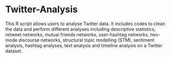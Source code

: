 # Twitter-Analysis
This R script allows users to analyse Twitter data. It includes codes to clean the data and perform different analyses including descriptive statistics, retweet networks, mutual friends networks, user-hashtag networks, two-mode discourse networks, structural topic modelling (STM), sentiment analysis, hashtag analyses, text analysis and timeline analysis on a Twitter dataset.
